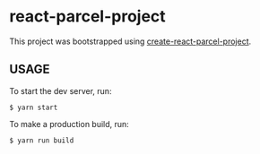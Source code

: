 # react-parcel-project

This project was bootstrapped using [create-react-parcel-project](https://github.com/fa7ad/create-react-parcel-project).

## USAGE

To start the dev server, run:
```
$ yarn start
```

To make a production build, run:
```
$ yarn run build
```
